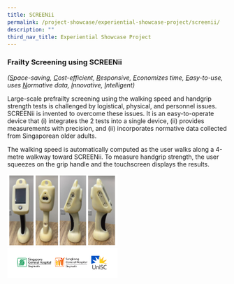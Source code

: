 ```yaml
---
title: SCREENii
permalink: /project-showcase/experiential-showcase-project/screenii/
description: ""
third_nav_title: Experiential Showcase Project
---
```

### Frailty Screening using SCREENii  

*(<u>S</u>pace-saving, <u>C</u>ost-efficient, <u>R</u>esponsive, <u>E</u>conomizes time, <u>E</u>asy-to-use, uses <u>N</u>ormative data, <u>I</u>nnovative, <u>I</u>ntelligent)*

Large-scale prefrailty screening using the walking speed and handgrip strength tests is challenged by logistical, physical, and personnel issues. SCREENii is invented to overcome these issues. It is an easy-to-operate device that (i) integrates the 2 tests into a single device, (ii) provides measurements with precision, and (ii) incorporates normative data collected from Singaporean older adults.

The walking speed is automatically computed as the user walks along a 4-metre walkway toward SCREENii. To measure handgrip strength, the user squeezes on the grip handle and the touchscreen displays the results.

<img style="width:50%" src="/images/Experiential%20Showcases/SCREENii/screenii%20product.png">

<br>

<img style="width:50%" src="/images/Experiential%20Showcases/SCREENii/screenii%20logos.png">